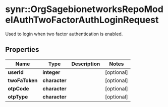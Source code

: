 # synr::OrgSagebionetworksRepoModelAuthTwoFactorAuthLoginRequest

Used to login when two factor authentication is enabled.

## Properties
Name | Type | Description | Notes
------------ | ------------- | ------------- | -------------
**userId** | **integer** |  | [optional] 
**twoFaToken** | **character** |  | [optional] 
**otpCode** | **character** |  | [optional] 
**otpType** | **character** |  | [optional] 


